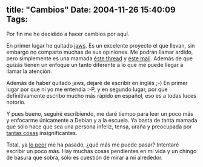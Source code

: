 title: "Cambios"
Date: 2004-11-26 15:40:09
Tags: 
---
<p>Por fin me he decidido a hacer cambios por aquí.</p>

<p>En primer lugar he quitado <a href="http://jaws-project.sf.net/">jaws</a>. Es un excelente proyecto el que llevan, sin embargo no comparto muchas de sus opiniones. Me podrán llamar ardido, pero simplemente es una mamada <a href="http://sourceforge.net/mailarchive/message.php?msg_id=6717455">éste thread</a> y <a href="http://sourceforge.net/mailarchive/forum.php?thread_id=6000285&amp;forum_id=26120">éste mail</a>. Además de que quizás tienen un enfoque un tanto diferente a lo que me puede llegar a llamar la atención.</p>

<p>Además de haber quitado jaws, dejaré de escribir en inglés ;-) En primer lugar por que ni yo me entendía :-P, y en segundo lugar, por que definitivamente escribo mucho más rápido en español, eso es a todas luces notorio.</p>

<p>Y pues bueno, seguiré escribiendo, me daré tiempo para leer un poco más y enfocarme únicamente a Debian y a la escuela. Ya basta de tanta mamada que sólo hace que sea una persona infeliz, tensa, uraña y preocupada por <a href="http://cofradia.org/">tantas cosas</a> insignificantes.</p>

<p>Total, ya <a href="http://sandino.net/Presentaciones/Consol/2004-02-13/html/img0.html">lo peor</a> me ha pasado, ¿qué más me puede pasar? Intentaré escribir un poco más. Hay muchas cosas pendientes en mi vida y un chingo de basura que sobra, sólo es cuestión de mirar a mi alrededor.</p>
